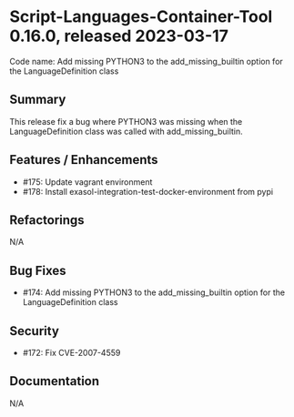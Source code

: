 # Script-Languages-Container-Tool 0.16.0, released 2023-03-17

Code name: Add missing PYTHON3 to the add_missing_builtin option for the LanguageDefinition class

## Summary 

This release fix a bug where PYTHON3 was missing when the LanguageDefinition class was called with add_missing_builtin.

## Features / Enhancements

 - #175: Update vagrant environment
 - #178: Install exasol-integration-test-docker-environment from pypi

## Refactorings

N/A
 
## Bug Fixes

 - #174: Add missing PYTHON3 to the add_missing_builtin option for the LanguageDefinition class

## Security

 - #172: Fix CVE-2007-4559

## Documentation

N/A